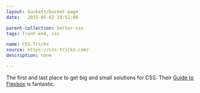 ```yaml
---
layout: buckets/bucket-page
date:   2015-05-02 19:51:00

parent-collection: better-css
tags: front-end, css

name: CSS-Tricks
source: https://css-tricks.com/
description: none

---
```


The first and last place to get big and small solutions for CSS. Their [Guide to Flexbox](https://css-tricks.com/snippets/css/a-guide-to-flexbox/) is fantastic.